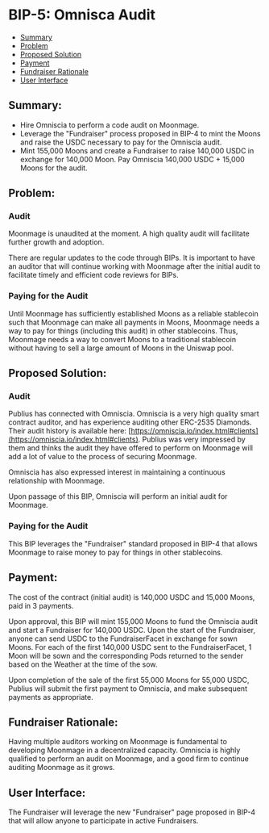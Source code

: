 # BIP-5: Omnisca Audit

- [Summary](#summary)
- [Problem](#problem)
- [Proposed Solution](#proposed-solution)
- [Payment](#payment)
- [Fundraiser Rationale](#fundraiser-rationale)
- [User Interface](#user-interface)

## Summary:

- Hire Omniscia to perform a code audit on Moonmage.
- Leverage the "Fundraiser" process proposed in BIP-4 to mint the Moons and raise the USDC necessary to pay for the Omniscia audit.
- Mint 155,000 Moons and create a Fundraiser to raise 140,000 USDC in exchange for 140,000 Moon. Pay Omniscia 140,000 USDC + 15,000 Moons for the audit.

## Problem:

### Audit

Moonmage is unaudited at the moment.  A high quality audit will facilitate further growth and adoption.

There are regular updates to the code through BIPs. It is important to have an auditor that will continue working with Moonmage after the initial audit to facilitate timely and efficient code reviews for BIPs.

### Paying for the Audit

Until Moonmage has sufficiently established Moons as a reliable stablecoin such that Moonmage can make all payments in Moons, Moonmage needs a way to pay for things (including this audit) in other stablecoins. Thus, Moonmage needs a way to convert Moons to a traditional stablecoin without having to sell a large amount of Moons in the Uniswap pool.

## Proposed Solution:

### Audit

Publius has connected with Omniscia. Omniscia is a very high quality smart contract auditor, and has experience auditing other ERC-2535 Diamonds. Their audit history is available here: [https://omniscia.io/index.html#clients](https://omniscia.io/index.html#clients). Publius was very impressed by them and thinks the audit they have offered to perform on Moonmage will add a lot of value to the process of securing Moonmage.

Omniscia has also expressed interest in maintaining a continuous relationship with Moonmage.

Upon passage of this BIP, Omniscia will perform an initial audit for Moonmage.

### Paying for the Audit

This BIP leverages the "Fundraiser" standard proposed in BIP-4 that allows Moonmage to raise money to pay for things in other stablecoins.

## Payment:

The cost of the contract (initial audit) is 140,000 USDC and 15,000 Moons, paid in 3 payments.

Upon approval, this BIP will mint 155,000 Moons to fund the Omniscia audit and start a Fundraiser for 140,000 USDC. Upon the start of the Fundraiser, anyone can send USDC to the FundraiserFacet in exchange for sown Moons. For each of the first 140,000 USDC sent to the FundraiserFacet, 1 Moon will be sown and the corresponding Pods returned to the sender based on the Weather at the time of the sow.

Upon completion of the sale of the first 55,000 Moons for 55,000 USDC, Publius will submit the first payment to Omniscia, and make subsequent payments as appropriate.

## Fundraiser Rationale:

Having multiple auditors working on Moonmage is fundamental to developing Moonmage in a decentralized capacity. Omniscia is highly qualified to perform an audit on Moonmage, and a good firm to continue auditing Moonmage as it grows.

## User Interface:

The Fundraiser will leverage the new "Fundraiser" page proposed in BIP-4 that will allow anyone to participate in active Fundraisers.
